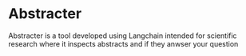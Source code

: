# Abstracter
Abstracter is a tool developed using Langchain intended for scientific research where it inspects abstracts and if they anwser your question 
